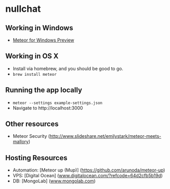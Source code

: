 nullchat
========
## Working in Windows
- [Meteor for Windows Preview](https://github.com/meteor/meteor/wiki/Preview-of-Meteor-on-Windows)

## Working in OS X
- Install via homebrew, and you should be good to go.
- `brew install meteor`

## Running the app locally
- `meteor --settings example-settings.json`
- Navigate to http://localhost:3000

## Other resources
- Meteor Security (http://www.slideshare.net/emilystark/meteor-meets-mallory)

## Hosting Resources
- Automation: [Meteor up (Mup)] (https://github.com/arunoda/meteor-up)
- VPS: [Digital Ocean] (www.digitalocean.com/?refcode=64d2cfb5b19d)
- DB: [MongoLab] (www.mongolab.com)
